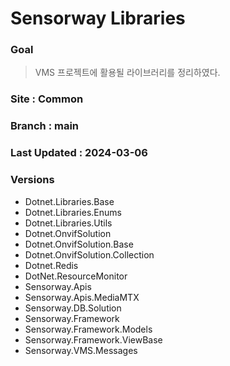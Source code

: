 # Sensorway Libraries


### Goal
> VMS 프로젝트에 활용될 라이브러리를 정리하였다. 

### Site : Common
### Branch : main  
### Last Updated : 2024-03-06

### Versions  

* Dotnet.Libraries.Base
* Dotnet.Libraries.Enums
* Dotnet.Libraries.Utils
* Dotnet.OnvifSolution
* Dotnet.OnvifSolution.Base
* Dotnet.OnvifSolution.Collection
* Dotnet.Redis
* DotNet.ResourceMonitor
* Sensorway.Apis
* Sensorway.Apis.MediaMTX
* Sensorway.DB.Solution
* Sensorway.Framework
* Sensorway.Framework.Models
* Sensorway.Framework.ViewBase
* Sensorway.VMS.Messages 

